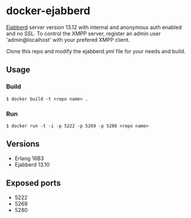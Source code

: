 # docker-ejabberd

[Ejabberd][ejabberd] server version 13.12 with internal and anonymous auth enabled and no SSL. To control the XMPP server, register an admin user 'admin@localhost' with your prefered XMPP client.

Clone this repo and modify the ejabberd.yml file for your needs and build.

[ejabberd]: http://ejabberd.im

## Usage

### Build

```
$ docker build -t <repo name> .
```

### Run

```
$ docker run -t -i -p 5222 -p 5269 -p 5280 <repo name>
```

## Versions

* Erlang 16B3
* Ejabberd 13.10

## Exposed ports

* 5222
* 5269
* 5280
